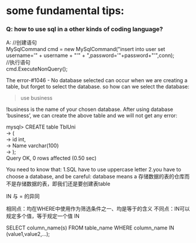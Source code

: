 # some fundamental tips:  
### Q: how to use sql in a other kinds of coding language?  
A: //创建语句  
   MySqlCommand cmd = new MySqlCommand("insert into user set username='" + username + "'" + ",password='"+password+"'",conn);  
   //执行语句  
   cmd.ExecuteNonQuery();  
   
The error-#1046 - No database selected
can occur when we are creating a table, but forget to select the database. 
so how can we select the database:
>use business    

!business is the name of your chosen database.
After using database ‘business’, we can create the above table and we will not get any error:  
>
mysql> CREATE table TblUni  
-> (  
-> id int,  
-> Name varchar(100)  
-> );    
Query OK, 0 rows affected (0.50 sec)

You need to know that:
1.SQL have to use uppercase letter
2.you have to choose a database, and be careful: database means a 存储数据的表的仓库而不是存储数据的表，即我们还是要创建表table

IN 与 = 的异同

 相同点：均在WHERE中使用作为筛选条件之一、均是等于的含义
 不同点：IN可以规定多个值，等于规定一个值
IN

SELECT column_name(s)
FROM table_name
WHERE column_name IN (value1,value2,...);
